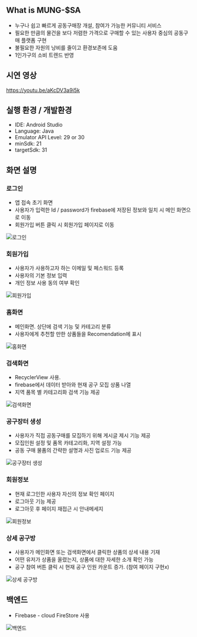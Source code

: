 ## What is MUNG-$SA

- 누구나 쉽고 빠르게 공동구매장 개설, 참여가 가능한 커뮤니티 서비스
- 필요한 만큼의 물건을 보다 저렴한 가격으로 구매할 수 있는 사용자 중심의 공동구매 플랫폼 구현
- 불필요한 자원의 낭비를 줄이고 환경보존에 도움
- 1인가구의 소비 트렌드 반영

## 시연 영상
https://youtu.be/aKcDV3a9i5k

## 실행 환경 / 개발환경

- IDE: Android Studio
- Language: Java
- Emulator API Level: 29 or 30
- minSdk: 21
- targetSdk: 31

## 화면 설명

### 로그인

- 앱 접속 초기 화면
- 사용자가 입력한 Id / password가 firebase에 저장된 정보와 일치 시 메인 화면으로 이동
- 회원가입 버튼 클릭 시 회원가입 페이지로 이동

![로그인](https://user-images.githubusercontent.com/39684946/143779621-9b642ccc-c288-4ed4-b2f9-49e85961cba0.png)

### 회원가입

- 사용자가 사용하고자 하는 이메일 및 페스워드 등록
- 사용자의 기본 정보 입력
- 개인 정보 사용 동의 여부 확인

![회원가입](https://user-images.githubusercontent.com/39684946/143779631-89d8a6d8-d716-4f40-9442-12ec2b06f6b7.png)

### 홈화면

- 메인화면. 상단에 검색 기능 및 카테고리 분류
- 사용자에게 추천할 만한 상품들을 Recomendation에 표시

![홈화면](https://user-images.githubusercontent.com/39684946/143779526-978ce3aa-0500-4d63-9dff-be72a7d704f6.png)

### 검색화면

- RecyclerView 사용.
- firebase에서 데이터 받아와 현재 공구 모집 상품 나열
- 지역 품목 별 카테고리화 검색 기능 제공

![검색화면](https://user-images.githubusercontent.com/39684946/143779536-416e7010-450d-40a5-a740-cfc5c8684c36.png)

### 공구장터 생성

- 사용자가 직접 공동구매를 모집하기 위해 게시글 제시 기능 제공
- 모집인원 설정 및 품목 카테고리화, 지역 설정 가능
- 공동 구매 물품의 간략한 설명과 사진 업로드 기능 제공

![공구장터 생성](https://user-images.githubusercontent.com/39684946/143779570-305c3a3c-f623-4ce2-8513-d78fd2d9d683.png)

### 회원정보

- 현재 로그인한 사용자 자신의 정보 확인 페이지
- 로그아웃 기능 제공
- 로그아웃 후 페이지 재접근 시 안내메세지

![회원정보](https://user-images.githubusercontent.com/39684946/143779578-39a04844-7b22-4550-877b-cb8ec0bb781e.png)

### 상세 공구방

- 사용자가 메인화면 또는 검색화면에서 클릭한 상품의 상세 내용 기재
- 어떤 유저가 상품을 올렸는지, 상품에 대한 자세한 소개 확인 가능
- 공구 참여 버튼 클릭 시 현재 공구 인원 카운트 증가. (참여 페이지 구현x)

![상세 공구방](https://user-images.githubusercontent.com/39684946/143779598-6c3c0b9a-ece9-4f8c-95b1-1a066edb7294.png)

## 백엔드

- Firebase - cloud FireStore 사용

![백엔드](https://user-images.githubusercontent.com/39684946/143779673-fad637c5-bb3e-4442-8938-6efa9c1179d4.png)
